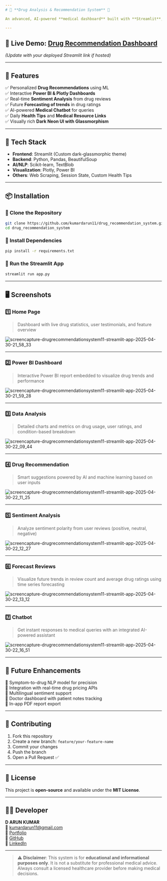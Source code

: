 ```yaml
---
# 💊 **Drug Analysis & Recommendation System** 🚀

An advanced, AI-powered **medical dashboard** built with **Streamlit**, **Machine Learning**, and **Natural Language Processing**. It delivers intelligent drug suggestions, sentiment analysis from patient reviews, and real-time data visualizations to empower patients, researchers, and healthcare professionals.

---
```


## 🔗 **Live Demo:** [Drug Recommendation Dashboard](https://drugrecommendationsystem11.streamlit.app/)  
*(Update with your deployed Streamlit link if hosted)*

---

## 📌 **Features**

✅ Personalized **Drug Recommendations** using ML  
✅ Interactive **Power BI & Plotly Dashboards**  
✅ Real-time **Sentiment Analysis** from drug reviews  
✅ Future **Forecasting of trends** in drug ratings  
✅ AI-powered **Medical Chatbot** for queries  
✅ Daily **Health Tips** and **Medical Resource Links**  
✅ Visually rich **Dark Neon UI with Glassmorphism**

---

## 🚀 **Tech Stack**

- **Frontend**: Streamlit (Custom dark-glassmorphic theme)
- **Backend**: Python, Pandas, BeautifulSoup
- **AI/NLP**: Scikit-learn, TextBlob
- **Visualization**: Plotly, Power BI
- **Others**: Web Scraping, Session State, Custom Health Tips

---

## 📦 **Installation**

### 🔹 Clone the Repository

```bash
git clone https://github.com/kumardarun11/drug_recommendation_system.git  
cd drug_recommendation_system
```

### 🔹 Install Dependencies

```bash
pip install -r requirements.txt
```

### 🔹 Run the Streamlit App

```bash
streamlit run app.py
```

---

## 🖥️ **Screenshots**

### 1️⃣ Home Page

> Dashboard with live drug statistics, user testimonials, and feature overview

![screencapture-drugrecommendationsystem11-streamlit-app-2025-04-30-21_58_33](https://github.com/user-attachments/assets/964878ab-e508-4ad8-9f0b-10e1b508d83a)

---

### 2️⃣ Power BI Dashboard

> Interactive Power BI report embedded to visualize drug trends and performance

![screencapture-drugrecommendationsystem11-streamlit-app-2025-04-30-21_59_28](https://github.com/user-attachments/assets/5a02c4a2-729e-4634-a062-6a900ff08ee2)

---

### 3️⃣ Data Analysis

> Detailed charts and metrics on drug usage, user ratings, and condition-based breakdown

![screencapture-drugrecommendationsystem11-streamlit-app-2025-04-30-22_09_44](https://github.com/user-attachments/assets/39ddd8b2-8306-429a-bbeb-2507fa8cde51)

---

### 4️⃣ Drug Recommendation

> Smart suggestions powered by AI and machine learning based on user inputs

![screencapture-drugrecommendationsystem11-streamlit-app-2025-04-30-22_11_25](https://github.com/user-attachments/assets/70214965-5b27-4f1a-9b23-866d959db4cc)

---

### 5️⃣ Sentiment Analysis

> Analyze sentiment polarity from user reviews (positive, neutral, negative)

![screencapture-drugrecommendationsystem11-streamlit-app-2025-04-30-22_12_27](https://github.com/user-attachments/assets/c5a52b52-3f12-4221-96fd-b1fe13f22424)

---

### 6️⃣ Forecast Reviews

> Visualize future trends in review count and average drug ratings using time series forecasting

![screencapture-drugrecommendationsystem11-streamlit-app-2025-04-30-22_13_12](https://github.com/user-attachments/assets/10f91462-65e6-43a7-867c-ceee0f92e951)

---

### 7️⃣ Chatbot

> Get instant responses to medical queries with an integrated AI-powered assistant

![screencapture-drugrecommendationsystem11-streamlit-app-2025-04-30-22_16_51](https://github.com/user-attachments/assets/20d18cf4-039b-461d-b7af-b45261d00519)

---

## 🎯 **Future Enhancements**

🔹 Symptom-to-drug NLP model for precision  
🔹 Integration with real-time drug pricing APIs  
🔹 Multilingual sentiment support  
🔹 Doctor dashboard with patient notes tracking  
🔹 In-app PDF report export

---

## 🤝 **Contributing**

1. Fork this repository
2. Create a new branch: `feature/your-feature-name`
3. Commit your changes
4. Push the branch
5. Open a Pull Request ✅

---

## 📜 **License**

This project is **open-source** and available under the **MIT License**.

---

## 👨‍💻 **Developer**

**D ARUN KUMAR**  
📧 [kumardarun11@gmail.com](mailto:kumardarun11@gmail.com)  
🔗 [Portfolio](http://kumardarun11.github.io/portfolio)  
🐙 [GitHub](https://github.com/kumardarun11)  
💼 [LinkedIn](https://linkedin.com/in/kumardarun11)

---

> ⚠️ **Disclaimer**: This system is for **educational and informational purposes only**. It is not a substitute for professional medical advice. Always consult a licensed healthcare provider before making medical decisions.
```
